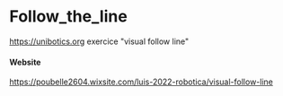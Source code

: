 # Follow_the_line
https://unibotics.org exercice "visual follow line"

#### Website

https://poubelle2604.wixsite.com/luis-2022-robotica/visual-follow-line
